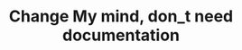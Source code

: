 ---
title: Change My mind, don_t need documentation
image: assets/images/memes/Change-My-mind-don_t-need-documentation.png
alt: Guy sits at table holding a coffe mug with a sign on the table that says change my mind
---